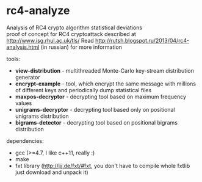 rc4-analyze
===========

Analysis of RC4 crypto algorithm statistical deviations  
proof of concept for RC4 cryptoattack described at http://www.isg.rhul.ac.uk/tls/
Read http://rutsh.blogspot.ru/2013/04/rc4-analysis.html (in russian) for more information

tools:
* **view-distribution**  - multithreaded Monte-Carlo key-stream distribution generator
* **encrypt-example**    - tool, which encrypt the same message with millions of different keys and periodically dump statistical files 
* **maxpos-decryptor**   - decrypting tool based on maximum frequency values
* **unigrams-decryptor** - decrypting tool based only on positional unigrams distribution
* **bigrams-detector**   - decrypting tool based on positional bigrams distribution

dependencies:
* gcc (>=4.7, I like c++11, really :)
* make
* fxt library (http://jjj.de/fxt/#fxt, you don't have to compile whole fxtlib just download and unpack it)
